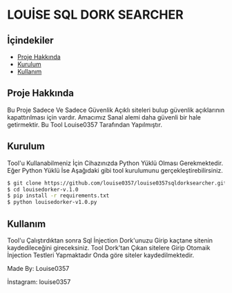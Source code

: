 # LOUİSE SQL DORK SEARCHER

## İçindekiler

- [Proje Hakkında](#proje-hakkında)
- [Kurulum](#kurulum)
- [Kullanım](#kullanım)

## Proje Hakkında

Bu Proje Sadece Ve Sadece Güvenlik Açıklı siteleri bulup güvenlik açıklarının kapattırılması için vardır. Amacımız Sanal alemi daha güvenli bir hale getirmektir. Bu Tool Louise0357 Tarafından Yapılmıştır.

## Kurulum

Tool'u Kullanabilmeniz İçin Cihazınızda Python Yüklü Olması Gerekmektedir. Eğer Python Yüklü İse Aşağıdaki gibi tool kurulumunu gerçekleştirebilirsiniz.

```bash
$ git clone https://github.com/louise0357/louise0357sqldorksearcher.git
$ cd louisedorker-v.1.0
$ pip install -r requirements.txt
$ python louisedorker-v1.0.py
```

## Kullanım

Tool'u Çalıştırdıktan sonra Sql İnjection Dork'unuzu Girip kaçtane sitenin kaydedileceğini gireceksiniz. Tool Dork'tan Çıkan sitelere Girip Otomaik İnjection Testleri Yapmaktadır Onda göre siteler kaydedilmektedir.

 Made By: Louise0357
 
 İnstagram: louise0357
